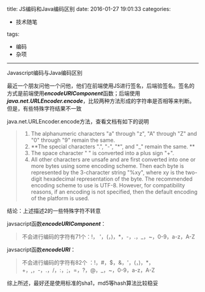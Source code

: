 title: JS编码和Java编码区别
date: 2016-01-27 19:01:33
categories:
-	技术随笔

tags:
-	编码
-	杂项

---

Javascript编码与Java编码区别

<!--more-->

最近一个朋友问他一个问他，他们在前端使用JS进行签名，后端验签名。签名的方式是前端使用***encodeURIComponent***函数；后端使用***java.net.URLEncoder.encode***，比较两种方法形成的字符串是否相等来判断。但是，有些特殊字符结果不一致

java.net.URLEncoder.encode方法，查看文档有如下的说明

>1. The alphanumeric characters "a" through "z", "A" through "Z" and "0" through "9" remain the same.
>2. **The special characters ".", "-", "*", and "_" remain the same. **
>3. The space character " " is converted into a plus sign "+".
>4. All other characters are unsafe and are first converted into one or more bytes using some encoding scheme. Then each byte is represented by the 3-character string "%xy", where xy is the two-digit hexadecimal representation of the byte. The recommended encoding scheme to use is UTF-8. However, for compatibility reasons, if an encoding is not specified, then the default encoding of the platform is used.

结论：上述描述2的一些特殊字符不转意

javsacript函数***encodeURIComponent***：
> 不会进行编码的字符有71个：!， '，(，)，*，-，.，_，~，0-9，a-z，A-Z

javsacript函数***encodeURI***：
>不会进行编码的字符有82个 ：!，#，$，&，'，(，)，*，+，,，-，.，/，:，;，=，?，@，_，~，0-9，a-z，A-Z

综上所述，最好还是使用标准的sha1，md5等hash算法比较稳妥